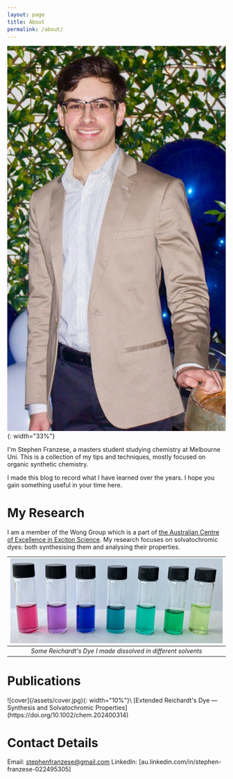 ```yaml
---
layout: page
title: About
permalink: /about/
---
```


![io](/assets/me.jpg){: width="33%"}

I'm Stephen Franzese, a masters student studying chemistry at Melbourne Uni. This is a collection of my tips and techniques, mostly focused on organic synthetic chemistry.

I made this blog to record what I have learned over the years. I hope you gain something useful in your time here.

<h1>My Research</h1>

I am a member of the Wong Group which is a part of [the Australian Centre of Excellence in Exciton Science](https://excitonscience.com/users/stephen-franzese). My research focuses on solvatochromic dyes: both synthesising them and analysing their properties.

| ![dye](/assets/RD-clean.jpg) 
|:--:| 
| *Some Reichardt's Dye I made dissolved in different solvents* |

<h1>Publications</h1>
![cover](/assets/cover.jpg){: width="10%"}\
[Extended Reichardt's Dye — Synthesis and Solvatochromic Properties](https://doi.org/10.1002/chem.202400314)

<h1>Contact Details</h1>

Email: stephenfranzese@gmail.com
LinkedIn: [au.linkedin.com/in/stephen-franzese-022495305]